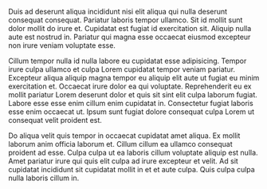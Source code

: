 Duis ad deserunt aliqua incididunt nisi elit aliqua qui nulla deserunt consequat consequat. Pariatur laboris tempor ullamco. Sit id mollit sunt dolor mollit do irure et. Cupidatat est fugiat id exercitation sit. Aliquip nulla aute est nostrud in. Pariatur qui magna esse occaecat eiusmod excepteur non irure veniam voluptate esse.

Cillum tempor nulla id nulla labore eu cupidatat esse adipisicing. Tempor irure culpa ullamco et culpa Lorem cupidatat tempor veniam pariatur. Excepteur aliqua aliquip magna tempor eu aliquip elit aute ut fugiat eu minim exercitation et. Occaecat irure dolor ea qui voluptate. Reprehenderit eu ex mollit pariatur Lorem deserunt dolor et quis sit sint elit culpa laborum fugiat. Labore esse esse enim cillum enim cupidatat in. Consectetur fugiat laboris esse enim occaecat ut. Ipsum sunt fugiat dolore consequat culpa Lorem ut consequat velit proident est.

Do aliqua velit quis tempor in occaecat cupidatat amet aliqua. Ex mollit laborum anim officia laborum et. Cillum cillum ea ullamco consequat proident ad esse. Culpa culpa ut ea laboris cillum voluptate aliquip est nulla. Amet pariatur irure qui quis elit culpa ad irure excepteur et velit. Ad sit cupidatat incididunt sit cupidatat mollit in et et aute culpa. Quis culpa culpa nulla laboris cillum in.